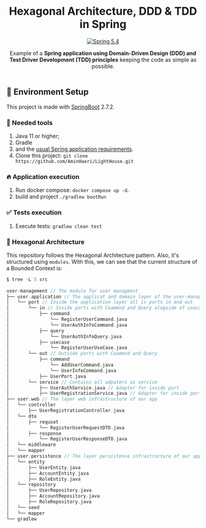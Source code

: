 <!--suppress HtmlDeprecatedAttribute -->

<h1 align="center">
  Hexagonal Architecture, DDD & TDD in Spring
</h1>

<p align="center">
    <a href="#"><img src="https://img.shields.io/badge/Spring-5.4-purple.svg?style=flat-square&logo=Spring" alt="Spring 5.4"/></a>
</p>

<p align="center">
   Example of a <strong>Spring application using Domain-Driven Design (DDD) and <br /> 
   Test Driver Development (TDD) principles</strong> keeping the code as simple as possible.
  <br />
  <br />
</p>

## 🚀 Environment Setup

This project is made with [SpringBoot][1] 2.7.2.

### 🐳 Needed tools

1. Java 11 or higher;
2. Gradle
3. and the [usual Spring application requirements][2].
6. Clone this project: `git clone https://github.com/AminHaeri/LightHouse.git`

### 🔥 Application execution

1. Run docker compose: `docker compose up -d`.
2. build and project `./gradlew bootRun`

### ✅ Tests execution

1. Execute tests: `gradlew clean test`

### 🎯 Hexagonal Architecture

This repository follows the Hexagonal Architecture pattern. Also, it's structured using `modules`.
With this, we can see that the current structure of a Bounded Context is:

```scala
$ tree -L 5 src
    
user-management // The module for user managment
├── user.application // The applicat and domain layer of the user-managment module
│   └── port // Inside the application layer all is ports in and out
│       └── in // Inside ports with Coammnd and Query alogside of usecases
│           ├── command
│               └── RegisterUserCommand.java
│               └── UserAuthInfoCommand.java
│           ├── query
│               └── UserAuthInfoQuery.java
│           ├── usecase
│               └── RegisterUserUseCase.java
│       └── out // Outside ports with Coammnd and Query
│           ├── command
│               └── AddUserCommand.java
│               └── UserInfoCommand.java
│           ├── UserPort.java
│       └── service // Contains all adpaters as service
│           ├── UserAuthService.java // Adapter for inside port
│           ├── UserRegistrationService.java // Adapter for inside port usecase
├── user.web // The layer web infrastructure of our app
│   └── controller
│       ├── UserRegistrationController.java
│   └── dto
│       ├── requset
│           └── RegisterUserRequestDTO.java
│       ├── response
│           └── RegisterUserResponseDTO.java
│   └── middleware
│   └── mapper
├── user.persistence // The layer persistence infrastructure of our app
│   └── entity
│       ├── UserEntity.java
│       ├── AccountEntity.java
│       ├── RoleEntity.java
│   └── repository
│       ├── UserRepository.java
│       ├── AccountRepository.java
│       ├── RoleRepository.java
│   └── seed
│   └── mapper
└── gradlew
```

[1]: https://docs.spring.io/spring-boot/docs/2.7.2/reference/html/

[2]: https://docs.spring.io/spring-boot/docs/2.0.0.RELEASE/reference/html/getting-started-system-requirements.html

[3]: https://Spring.com/doc/5.4/setup/web_server_configuration.html